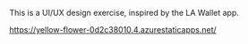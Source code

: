 This is a UI/UX design exercise, inspired by the LA Wallet app.

https://yellow-flower-0d2c38010.4.azurestaticapps.net/
